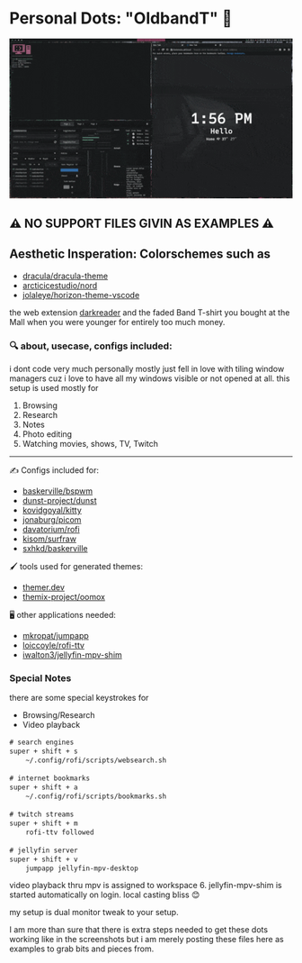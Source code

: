 # Personal Dots: "OldbandT" 👕
![preview](preview.gif)
## ⚠️ NO SUPPORT FILES GIVIN AS EXAMPLES ⚠️
## Aesthetic Insperation: Colorschemes such as

- [dracula/dracula-theme](https://github.com/dracula/dracula-theme)
- [arcticicestudio/nord](https://github.com/arcticicestudio/nord)
- [jolaleye/horizon-theme-vscode](https://github.com/jolaleye/horizon-theme-vscode)

the web extension [darkreader](https://darkreader.org/) and the faded Band T-shirt you bought at the Mall when you were younger for entirely too much money.

### 🔍 about, usecase, configs included:
i dont code very much personally mostly just fell in love with tiling window managers cuz i love to have all my windows visible or not opened at all. this setup is used mostly for

1.  Browsing
2.  Research
3.  Notes
4.  Photo editing
5.  Watching movies, shows, TV, Twitch

---

✍️ Configs included for: 
- [baskerville/bspwm](https://github.com/baskerville/bspwm)
- [dunst-project/dunst](https://github.com/dunst-project/dunst)
- [kovidgoyal/kitty](https://github.com/kovidgoyal/kitty)
- [jonaburg/picom](https://github.com/jonaburg/picom)
- [davatorium/rofi](https://github.com/davatorium/rofi)
- [kisom/surfraw](https://github.com/kisom/surfraw)
- [sxhkd/baskerville](https://github.com/baskerville/sxhkd) 

🖌️ tools used for generated themes:
- [themer.dev](https://themer.dev/?colors.dark.accent0=%239b5c78&colors.dark.accent1=%23ec9e9b&colors.dark.accent2=%2374ae93&colors.dark.accent3=%2374ae93&colors.dark.accent4=%236d959f&colors.dark.accent5=%23878a9b&colors.dark.accent6=%23a5b0b8&colors.dark.accent7=%23b294bb&colors.dark.shade0=%23181A1B&colors.dark.shade1=%23343637&colors.dark.shade2=%23515253&colors.dark.shade3=%236D6E6F&colors.dark.shade4=%23898A8A&colors.dark.shade5=%23A6A6A6&colors.dark.shade6=%23C2C2C2&colors.dark.shade7=%23D0D0D0&colors.light.accent0=%23F03E4D&colors.light.accent1=%23F37735&colors.light.accent2=%23EEBA21&colors.light.accent3=%2397BD2D&colors.light.accent4=%231FC598&colors.light.accent5=%2353A6E1&colors.light.accent6=%23BF65F0&colors.light.accent7=%23EE4EB8&colors.light.shade0=%23FFFCFF&colors.light.shade1=%23E0DCE0&colors.light.shade2=%23C1BCC2&colors.light.shade3=%23A29DA3&colors.light.shade4=%23847E85&colors.light.shade5=%23656066&colors.light.shade6=%23474247&colors.light.shade7=%23282629&activeColorSet=dark&calculateIntermediaryShades.dark=false&calculateIntermediaryShades.light=false)
- [themix-project/oomox](https://github.com/themix-project/oomox)

🖥️ other applications needed:
- [mkropat/jumpapp](https://github.com/mkropat/jumpapp)
- [loiccoyle/rofi-ttv](https://github.com/loiccoyle/rofi-ttv)
- [iwalton3/jellyfin-mpv-shim](https://github.com/iwalton3/jellyfin-mpv-shim)

### Special Notes
there are some special keystrokes for

-   Browsing/Research
-   Video playback

```
# search engines
super + shift + s
    ~/.config/rofi/scripts/websearch.sh

# internet bookmarks
super + shift + a
    ~/.config/rofi/scripts/bookmarks.sh

# twitch streams
super + shift + m
    rofi-ttv followed

# jellyfin server
super + shift + v
    jumpapp jellyfin-mpv-desktop

```
video playback thru mpv is assigned to workspace 6.
jellyfin-mpv-shim is started automatically on login.
local casting bliss 😊

my setup is dual monitor tweak to your setup.

I am more than sure that there is extra steps needed to get these dots working
like in the screenshots but i am merely posting these files here as examples to grab
bits and pieces from.


